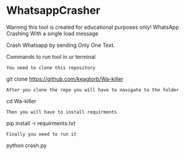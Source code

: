 # WhatsappCrasher
Warning this tool is created for educational purposes only!
WhatsApp Crashing With a single load message

Crash Whatsapp by sending Only One Text.

Commands to run tool in ur terminal

    You need to clone this repository

git clone https://github.com/keagtorb/Wa-killer

    After you clone the repo you will have to navigate to the folder

cd Wa-killer

    Then you will have to install requirments

pip install -r requirments.txt 

    Finally you need to run it

python crash.py

